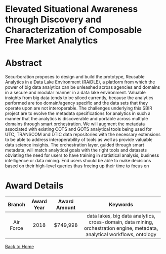 
Elevated Situational Awareness through Discovery and Characterization of Composable Free Market Analytics
=========================================================================================================

# Abstract


Securboration proposes to design and build the prototype, Reusable Analytics in a Data Lake Environment (RAiDLE), a platform from which the power of big data analytics can be unleashed across agencies and domains in a secure and modular manner in a data lake environment. Valuable insights from big data tends to be siloed currently, because the analytics performed are too domain/agency specific and the data sets that they operate upon are not interoperable. The challenges underlying this SBIR project are to evolve the metadata specifications for analytics in such a manner that the analytics is discoverable and portable across multiple domains through smart orchestration. We will augment the metadata associated with existing COTS and GOTS analytical tools being used for UTC, TRANSCOM and DTIC data repositories with the necessary extensions to be able to address interoperability of tools as well as provide valuable data science insights. The orchestration layer, guided through smart metadata, will match analytical goals with the right tools and datasets obviating the need for users to have training in statistical analysis, business intelligence or data mining. End users should be able to make decisions based on their high-level queries thus freeing up their time to focus on  

# Award Details

|Branch|Award Year|Award Amount|Keywords|
| :---: | :---: | :---: | :---: |
|Air Force|2018|$749,998|data lakes, big data analytics, cross-domain, data mining, orchestration engine, metadata, analytical workflows, ontology|
  
  


[Back to Home](https://github.com/chrischow/dod_sbir_awards/Reports/DJ/#1390)